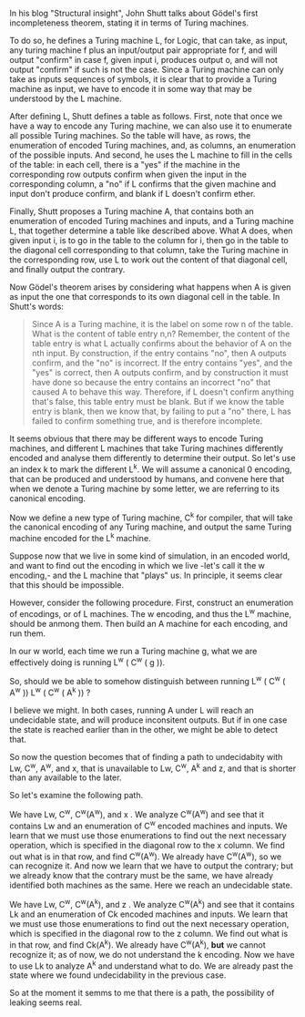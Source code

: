 In his blog "Structural insight", John Shutt talks about Gödel's first
incompleteness theorem, stating it in terms of Turing machines.

To do so, he defines a Turing machine L, for Logic, that can take, as input, any
turing machine f plus an input/output pair appropriate for f, and will output
"confirm" in case f, given input i, produces
output o, and will not output "confirm" if such is not the case.
Since a Turing machine can only take as inputs sequences of symbols, it is
clear that to provide a Turing machine as input, we have to encode it in some
way that may be understood by the L machine.

After defining L, Shutt defines a table as follows. 
First, note that once we have a way to encode any Turing machine, we can also
use it to enumerate all possible Turing machines. So the table will have, as
rows, the enumeration of encoded Turing machines, and, as columns, an
enumeration of the possible inputs. And second, he uses the L machine to fill
in the cells of the table: in each cell, there is a "yes" if the machine in the
corresponding row outputs confirm when given the input in the corresponding
column, a "no" if L confirms that the given machine and input don't produce
confirm, and blank if L doesn't confirm ether.

Finally, Shutt proposes a Turing machine A, that contains both an enumeration
of encoded
Turing  machines and inputs, and a Turing machine L, that together determine a
table like described above. What A does, when given input i, is to go in the table
to the column for i, then go in the table to the diagonal cell corresponding to that
column, take the Turing machine in the corresponding row, use L to work out the
content of that diagonal cell, and finally output the contrary.

Now Gödel's theorem arises by considering what happens when A is given as input
the one that corresponds to its own diagonal cell in the table. In Shutt's
words:

<blockquote>
Since A is a Turing machine, it is the label on some row n of the table.  What is the content of table entry n,n?  Remember, the content of the table entry is what L actually confirms about the behavior of A on the nth input.  By construction, if the entry contains "no", then A outputs confirm, and the "no" is incorrect.  If the entry contains "yes", and the "yes" is correct, then A outputs confirm, and by construction it must have done so because the entry contains an incorrect "no" that caused A to behave this way.  Therefore, if L doesn't confirm anything that's false, this table entry must be blank.  But if we know the table entry is blank, then we know that, by failing to put a "no" there, L has failed to confirm something true, and is therefore incomplete.
</blockquote>

It seems obvious that there may be different ways to encode Turing machines,
and different L machines that take Turing machines differently encoded and analyse
them differently to determine their output. So let's use an index k to mark the
different L<sup>k</sup>. We will assume a
canonical 0 encoding, that can be produced and understood by humans, and
convene here that when we denote a Turing machine by some letter, we are
referring to its canonical encoding.

Now we define a new type of Turing machine, C<sup>k</sup> for compiler, that will take the
canonical encoding of any Turing machine, and output the same Turing machine
encoded for the L<sup>k</sup> machine.

Suppose now that we live in some kind of simulation, in an encoded world, and want to find out the
encoding in which we live -let's call it the w encoding,- and the L machine that "plays" us. In principle, it
seems clear that this should be impossible.

However, consider the following procedure. First, construct an enumeration of
encodings, or of L machines. The w encoding, and thus the L<sup>w</sup>
machine, should be anmong them. Then build an A machine for each encoding, and
run them.

In our w world, each time we run a Turing machine g, what we are effectively
doing is running L<sup>w</sup> ( C<sup>w</sup> ( g )).

So, should we be able to somehow distinguish between running L<sup>w</sup> ( C<sup>w</sup> ( A<sup>w</sup> ))
L<sup>w</sup> ( C<sup>w</sup> ( A<sup>k</sup> )) ?

I believe we might. In both cases, running A under L will reach an undecidable
state, and will produce inconsitent outputs. But if in one case the state is
reached earlier than in the other, we might be able to detect that.


So now the question becomes that of finding a path to undecidabity with Lw, C<sup>w</sup>, A<sup>w</sup>, and x, that is unavailable to Lw, C<sup>w</sup>, A<sup>k</sup> and z, and that is shorter than any available to the later.

So let's examine the following path.

We have Lw, C<sup>w</sup>, C<sup>w</sup>(A<sup>w</sup>), and x . We analyze C<sup>w</sup>(A<sup>w</sup>) and see that it contains Lw and an enumeration of C<sup>w</sup> encoded machines and inputs. We learn that we must use those enumerations to find out the next necessary operation, which is specified in the diagonal row to the x column. We find out what is in that row, and find C<sup>w</sup>(A<sup>w</sup>). We already have C<sup>w</sup>(A<sup>w</sup>), so we can recognize it. And now we learn that we have to output the contrary; but we already know that the contrary must be the same, we have already identified both machines as the same. Here we reach an undecidable state.

We have Lw, C<sup>w</sup>, C<sup>w</sup>(A<sup>k</sup>), and z . We analyze C<sup>w</sup>(A<sup>k</sup>) and see that it contains Lk and an enumeration of Ck encoded machines and inputs. We learn that we must use those enumerations to find out the next necessary operation, which is specified in the diagonal row to the z column. We find out what is in that row, and find Ck(A<sup>k</sup>). We already have C<sup>w</sup>(A<sup>k</sup>), **but** we cannot recognize it; as of now, we do not understand the k encoding. Now we have to use Lk to analyze A<sup>k</sup> and understand what to do. We are already past the state where we found undecidability in the previous case.

So at the moment it semms to me that there is a path, the possibility of leaking seems real. 
